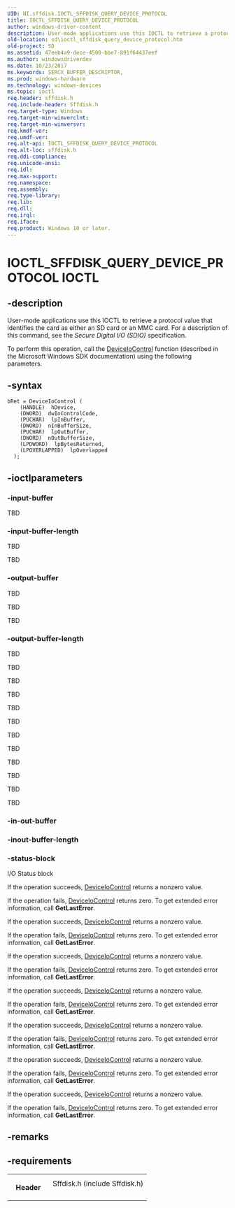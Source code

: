 ```yaml
---
UID: NI.sffdisk.IOCTL_SFFDISK_QUERY_DEVICE_PROTOCOL
title: IOCTL_SFFDISK_QUERY_DEVICE_PROTOCOL
author: windows-driver-content
description: User-mode applications use this IOCTL to retrieve a protocol value that identifies the card as either an SD card or an MMC card.
old-location: sd\ioctl_sffdisk_query_device_protocol.htm
old-project: SD
ms.assetid: 47eeb4a9-dece-4500-bbe7-891f64437eef
ms.author: windowsdriverdev
ms.date: 10/23/2017
ms.keywords: SERCX_BUFFER_DESCRIPTOR,
ms.prod: windows-hardware
ms.technology: windows-devices
ms.topic: ioctl
req.header: sffdisk.h
req.include-header: Sffdisk.h
req.target-type: Windows
req.target-min-winverclnt: 
req.target-min-winversvr: 
req.kmdf-ver: 
req.umdf-ver: 
req.alt-api: IOCTL_SFFDISK_QUERY_DEVICE_PROTOCOL
req.alt-loc: sffdisk.h
req.ddi-compliance: 
req.unicode-ansi: 
req.idl: 
req.max-support: 
req.namespace: 
req.assembly: 
req.type-library: 
req.lib: 
req.dll: 
req.irql: 
req.iface: 
req.product: Windows 10 or later.
---
```


# IOCTL_SFFDISK_QUERY_DEVICE_PROTOCOL IOCTL



## -description
<p>User-mode applications use this IOCTL to retrieve a protocol value that identifies the card as either an SD card or an MMC card. For a description of this command, see the <i>Secure Digital I/O (SDIO)</i> specification.</p>
<p>To perform this operation, call the <a href="base.deviceiocontrol">DeviceIoControl</a> function (described in the Microsoft Windows SDK documentation) using the following parameters.</p>


## -syntax

````
bRet = DeviceIoControl (
    (HANDLE)  hDevice, 
    (DWORD)  dwIoControlCode, 
    (PUCHAR)  lpInBuffer,
    (DWORD)  nInBufferSize, 
    (PUCHAR)  lpOutBuffer,
    (DWORD)  nOutBufferSize, 
    (LPDWORD)  lpBytesReturned,
    (LPOVERLAPPED)  lpOverlapped 
  );
````


## -ioctlparameters

### -input-buffer
<p>TBD</p>

### -input-buffer-length
<p>TBD</p>

<p>TBD</p>

### -output-buffer
<p>TBD</p>

<p>TBD</p>

<p>TBD</p>

### -output-buffer-length
<p>TBD</p>

<p>TBD</p>

<p>TBD</p>

<p>TBD</p>

<p>TBD</p>

<p>TBD</p>

<p>TBD</p>

<p>TBD</p>

<p>TBD</p>

<p>TBD</p>

<p>TBD</p>

<p>TBD</p>

### -in-out-buffer

<text></text>

### -inout-buffer-length

<text></text>

### -status-block
I/O Status block
<p>If the operation succeeds, <a href="base.deviceiocontrol">DeviceIoControl</a> returns a nonzero value.</p>

<p>If the operation fails, <a href="base.deviceiocontrol">DeviceIoControl</a> returns zero. To get extended error information, call <b>GetLastError</b>.</p>

<p>If the operation succeeds, <a href="base.deviceiocontrol">DeviceIoControl</a> returns a nonzero value.</p>

<p>If the operation fails, <a href="base.deviceiocontrol">DeviceIoControl</a> returns zero. To get extended error information, call <b>GetLastError</b>.</p>

<p>If the operation succeeds, <a href="base.deviceiocontrol">DeviceIoControl</a> returns a nonzero value.</p>

<p>If the operation fails, <a href="base.deviceiocontrol">DeviceIoControl</a> returns zero. To get extended error information, call <b>GetLastError</b>.</p>

<p>If the operation succeeds, <a href="base.deviceiocontrol">DeviceIoControl</a> returns a nonzero value.</p>

<p>If the operation fails, <a href="base.deviceiocontrol">DeviceIoControl</a> returns zero. To get extended error information, call <b>GetLastError</b>.</p>

<p>If the operation succeeds, <a href="base.deviceiocontrol">DeviceIoControl</a> returns a nonzero value.</p>

<p>If the operation fails, <a href="base.deviceiocontrol">DeviceIoControl</a> returns zero. To get extended error information, call <b>GetLastError</b>.</p>

<p>If the operation succeeds, <a href="base.deviceiocontrol">DeviceIoControl</a> returns a nonzero value.</p>

<p>If the operation fails, <a href="base.deviceiocontrol">DeviceIoControl</a> returns zero. To get extended error information, call <b>GetLastError</b>.</p>

<p>If the operation succeeds, <a href="base.deviceiocontrol">DeviceIoControl</a> returns a nonzero value.</p>

<p>If the operation fails, <a href="base.deviceiocontrol">DeviceIoControl</a> returns zero. To get extended error information, call <b>GetLastError</b>.</p>

## -remarks


## -requirements
<table>
<tr>
<th width="30%">
<p>Header</p>
</th>
<td width="70%">
<dl>
<dt>Sffdisk.h (include Sffdisk.h)</dt>
</dl>
</td>
</tr>
</table>